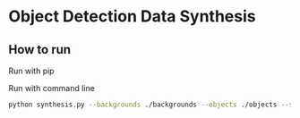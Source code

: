 # Object Detection Data Synthesis

## How to run

Run with pip



Run with command line

``` bash
python synthesis.py --backgrounds ./backgrounds --objects ./objects --savename ./synthesis --class_mapping ./class_mapping.json --number 1000
```